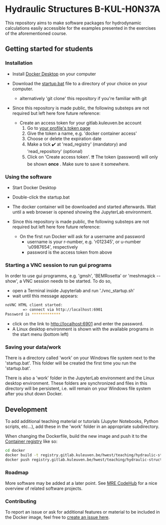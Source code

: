 # Hydraulic Structures B-KUL-H0N37A

This repository aims to make software packages for hydrodynamic calculations easily accessible for the examples presented in the exercises of the aforementioned course. 

## Getting started for students

### Installation

- Install [Docker Desktop](https://www.docker.com/products/docker-desktop/) on your computer
- Download the [startup.bat](https://gitlab.kuleuven.be/hwest/teaching/hydraulic-structures-b-kul-h0n37a/-/blob/main/startup.bat) file to a directory of your choice on your computer. 
    - alternatively 'git clone' this repository if you're familiar with git

- Since this repository is made public, the following substeps are not required but left here fore future reference:
    - Create an access token for your gitlab.kuleuven.be account
        1. Go to [your profile's token page](https://gitlab.kuleuven.be/-/profile/personal_access_tokens)
        2. Give the token a name, e.g. 'docker container access'
        3. Choose or delete the expiration date
        4. Make a tick ✔️ at 'read_registry' (mandatory) and 'read_repository' (optional)
        5. Click on 'Create access token'. ❗❗ The token (password) will only be shown __once__ . Make sure to save it somewhere. 


### Using the software

- Start Docker Desktop
- Double-click the startup.bat
- The docker container will be downloaded and started afterwards. Wait until a web browser is opened showing the JupyterLab environment. 

- Since this repository is made public, the following substeps are not required but left here fore future reference:
    - On the first run Docker will ask for a username and password
        - username is your r-number, e.g. 'r012345', or u-number 'u0987654', respectively
        - password is the access token from above


### Starting a VNC session to run gui programs

In order to use gui programms, e.g. 'gmsh', 'BEMRosetta' or 'meshmagick --show', a VNC session needs to be started. To do so, 
- open a Terminal inside Jupyterlab and run './vnc_startup.sh'
- wait until this message appears:
```bash
noVNC HTML client started:
        => connect via http://localhost:6901
Password is *************
```
- click on the link to [http://localhost:6901](http://localhost:6901) and enter the password. 
- A Linux desktop environment is shown with the available programs in the start menu (bottom left)

### Saving your data/work

There is a directory called 'work' on your Windows file system next to the 'startup.bat'. This folder will be created the first time you run the 'startup.bat'. 

There is also a 'work' folder in the JupyterLab environment and the Linux desktop environment. These folders are synchronized and files in this directory will be persistent, i.e. will remain on your Windows file system after you shut down Docker. 


## Development

To add additional teaching material or tutorials (Jupyter Notebooks, Python scripts, etc...), add these in the 'work' folder in an appropriate subdirectory.

When changing the Dockerfile, build the new image and push it to the [Container registry](https://gitlab.kuleuven.be/hwest/teaching/hydraulic-structures-b-kul-h0n37a/container_registry) like so:
```bash
cd docker
docker build -t registry.gitlab.kuleuven.be/hwest/teaching/hydraulic-structures-b-kul-h0n37a .
docker push registry.gitlab.kuleuven.be/hwest/teaching/hydraulic-structures-b-kul-h0n37a
```

### Roadmap

More software may be added at a later point. See [MRE CodeHub](https://mrecodehub.org/) for a nice overview of related software projects.

### Contributing

To report an issue or ask for additional features or material to be included in the Docker image, feel free to [create an issue here](https://gitlab.kuleuven.be/hwest/teaching/hydraulic-structures-b-kul-h0n37a/-/issues).
